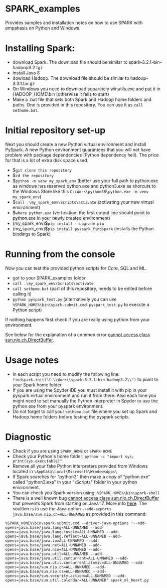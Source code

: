 # SPARK_examples
Provides samples and installation notes on how to use SPARK with empahasis on Python and Windows.

# Installing Spark:
* download Spark. The download file should be similar to spark-3.2.1-bin-hadoop3.2.tgz
* install Java 8
* dowload Hadoop. The download file should be similar to hadoop-3.3.1.tar.gz
* On Windows you need to download separately winutils.exe and put it in HADOOP_HOME\bin (otherwise it fails to start)
* Make a .bat file that sets both Spark and Hadoop home folders and paths. One is provided in this repository. You can use it as `call sethome.bat`.

# Initial repository set-up

Next you should create a new Python virtual environment and install PySpark.
A new Python environment guarantees that you will not have problem with package dependencies (Python dependency hell). The price for that is a lot of extra disk space used.

* $`git clone this repository`
* $`cd the repository` 
* $`python -m venv my_spark_env` (better use your full path to python.exe as windows has reserved python.exe and python3.exe as shorcuts to the Windows Store like this `C:\Work\python38\python.exe -m venv my_spark_env`)
* $`call .\my_spark_env\Scripts\activate` (activating your new virtual environment)
* $`where python.exe` (verfication: the first output line should point to python.exe in your newly created environment)
* (my_spark_env)$`pip install --upgrade pip`
* (my_spark_env)$`pip install pyspark findspark` (installs the Python bindings to Spark)

# Running from the console
Now you can test the provided python scripts for Core, SQL and ML. 

* got to your SPARK_examples folder
* `call .\my_spark_env\Scripts\activate`
* `call sethome.bat` (part of this repository, needs to be edited before calling it)
* `python pyspark_test.py` (alternatively you can use `%SPARK_HOME%\bin\spark-submit.cmd pyspark_test.py` to execute a Python script)

If nothing happens first check if you are really using python from your environment. 

See below for the explanation of a common error [cannot access class sun.nio.ch.DirectBuffer](https://stackoverflow.com/questions/73465937/apache-spark-3-3-0-breaks-on-java-17-with-cannot-access-class-sun-nio-ch-direct).

# Usage notes
* In each script you need to modify the following line: `findspark.init("C:\\Work\\spark-3.2.1-bin-hadoop3.2\\")` to point to your Spark home folder.
* If you are using the Spyder IDE you must install it with pip in your pyspark virtual environment and run it from there. Also each time you might need to set manually the Python interpreter in Spyder to use the python.exe from your pyspark environment.
* Do not forget to call your `sethome.bat` file where you set up Spark and Hadoop home folders before testing the pyspark scripts. 

# Diagnostic
* Check if you are using `SPARK_HOME` or `SPARK-HOME`
* Check your Python's home folder: `python -c "import sys; print(sys.executable)"`
* Remove all your fake Python interpreters provided from Windows located in  `\AppData\Local\Microsoft\WindowsApps\`
* If Spark searches for "python3" then make a copy of "python.exe" called "python3.exe" in your "\Scripts" folder in your python environment.
* You can check you Spark version using: `%SPARK_HOME%\bin\spark-shell`
* There is a well known bug [cannot access class sun.nio.ch.DirectBuffer](https://stackoverflow.com/questions/73465937/apache-spark-3-3-0-breaks-on-java-17-with-cannot-access-class-sun-nio-ch-direct) that prevents Spark from starting on Java 17. More info [here](https://stackoverflow.com/questions/72724816/running-unit-tests-with-spark-3-3-0-on-java-17-fails-with-illegalaccesserror-cl). The soultion is to use the Java option `--add-exports java.base/sun.nio.ch=ALL-UNNAMED` as provided in this command: 

`
%SPARK_HOME%\bin\spark-submit.cmd --driver-java-options "--add-opens=java.base/java.lang=ALL-UNNAMED --add-opens=java.base/java.lang.invoke=ALL-UNNAMED --add-opens=java.base/java.lang.reflect=ALL-UNNAMED --add-opens=java.base/java.io=ALL-UNNAMED --add-opens=java.base/java.net=ALL-UNNAMED --add-opens=java.base/java.nio=ALL-UNNAMED --add-opens=java.base/java.util=ALL-UNNAMED --add-opens=java.base/java.util.concurrent=ALL-UNNAMED --add-opens=java.base/java.util.concurrent.atomic=ALL-UNNAMED --add-opens=java.base/sun.nio.ch=ALL-UNNAMED --add-opens=java.base/sun.nio.cs=ALL-UNNAMED --add-opens=java.base/sun.security.action=ALL-UNNAMED --add-opens=java.base/sun.util.calendar=ALL-UNNAMED" spark_ml_heart.py
`








